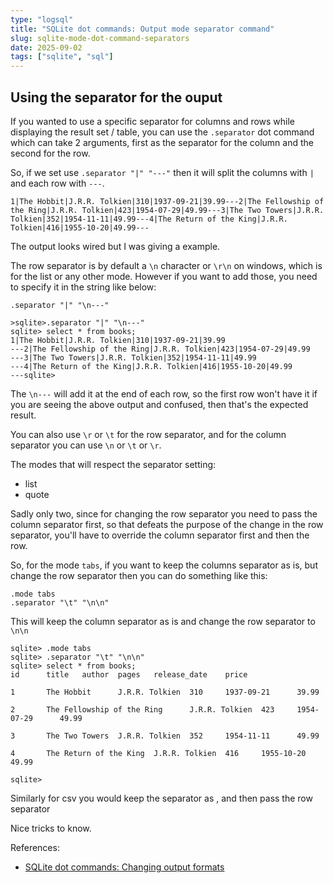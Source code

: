 ```yaml
---
type: "logsql"
title: "SQLite dot commands: Output mode separator command"
slug: sqlite-mode-dot-command-separators
date: 2025-09-02
tags: ["sqlite", "sql"]
---
```


## Using the separator for the ouput

If you wanted to use a specific separator for columns and rows while displaying the result set / table, you can use the `.separator` dot command which can take 2 arguments, first as the separator for the column and the second for the row.

So, if we set use `.separator "|" "---"` then it will split the columns with `|` and each row with `---`. 

```
1|The Hobbit|J.R.R. Tolkien|310|1937-09-21|39.99---2|The Fellowship of the Ring|J.R.R. Tolkien|423|1954-07-29|49.99---3|The Two Towers|J.R.R. Tolkien|352|1954-11-11|49.99---4|The Return of the King|J.R.R. Tolkien|416|1955-10-20|49.99---
```

The output looks wired but I was giving a example.

The row separator is by default a `\n` character or `\r\n` on windows, which is for the list or any other mode. However if you want to add those, you need to specify it in the string like below:

```
.separator "|" "\n---"
```

```
>sqlite>.separator "|" "\n---"
sqlite> select * from books;
1|The Hobbit|J.R.R. Tolkien|310|1937-09-21|39.99
---2|The Fellowship of the Ring|J.R.R. Tolkien|423|1954-07-29|49.99
---3|The Two Towers|J.R.R. Tolkien|352|1954-11-11|49.99
---4|The Return of the King|J.R.R. Tolkien|416|1955-10-20|49.99
---sqlite>
```

The `\n---` will add it at the end of each row, so the first row won't have it if you are seeing the above output and confused, then that's the expected result.

You can also use `\r` or `\t` for the row separator, and for the column separator you can use `\n` or `\t` or `\r`.

The modes that will respect the separator setting:
- list
- quote

Sadly only two, since for changing the row separator you need to pass the column separator first, so that defeats the purpose of the change in the row separator, you'll have to override the column separator first and then the row.

So, for the mode `tabs`, if you want to keep the columns separator as is, but change the row separator then you can do something like this:
```
.mode tabs
.separator "\t" "\n\n"
```

This will keep the column separator as is and change the row separator to `\n\n`

```
sqlite> .mode tabs
sqlite> .separator "\t" "\n\n"
sqlite> select * from books;
id      title   author  pages   release_date    price

1       The Hobbit      J.R.R. Tolkien  310     1937-09-21      39.99

2       The Fellowship of the Ring      J.R.R. Tolkien  423     1954-07-29      49.99

3       The Two Towers  J.R.R. Tolkien  352     1954-11-11      49.99

4       The Return of the King  J.R.R. Tolkien  416     1955-10-20      49.99

sqlite>
```
Similarly for csv you would keep the separator as , and then pass the row separator

Nice tricks to know.

References:
- [SQLite dot commands: Changing output formats](https://www.sqlite.org/cli.html#changing_output_formats)
